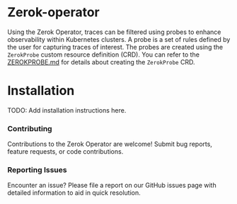 # Zerok-operator
Using the Zerok Operator, traces can be filtered using probes to enhance observability within Kubernetes clusters. A probe is a set of rules defined by the user for capturing traces of interest. The probes are created using the `ZerokProbe` custom resource definition (CRD). You can refer to the [ZEROKPROBE.md](ZEROKPROBE.md) for details about creating the `ZerokProbe` CRD. 

# Installation

TODO: Add installation instructions here.

### Contributing
Contributions to the Zerok Operator are welcome! Submit bug reports, feature requests, or code contributions.

### Reporting Issues
Encounter an issue? Please file a report on our GitHub issues page with detailed information to aid in quick resolution.